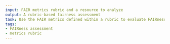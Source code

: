 ```yaml
---
input: FAIR metrics rubric and a resource to analyze
output: A rubric-based fairness assessment
task: Use the FAIR metrics defined within a rubric to evaluate FAIRness and complete an assessment.
tags:
- FAIRness assessment
- metrics rubric
---
```

